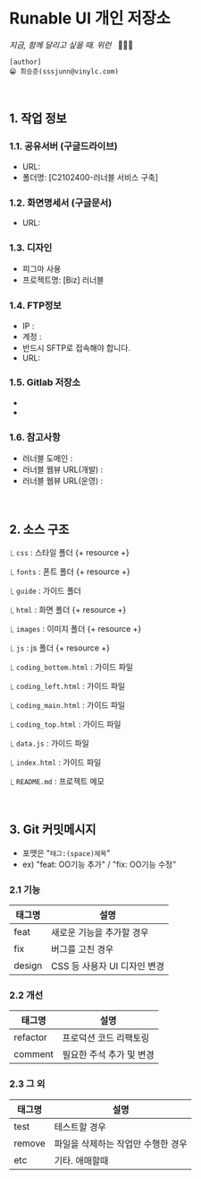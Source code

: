 # Runable UI 개인 저장소

_지금, 함께 달리고 싶을 때. 위런_ &nbsp;&nbsp;🏃🏃🏃

    [author]  
    😁 최승준(sssjunn@vinylc.com)

<br>

## 1. 작업 정보

### 1.1. 공유서버 (구글드라이브)
- URL: 
- 폴더명: [C2102400-러너블 서비스 구축]

### 1.2. 화면명세서 (구글문서)

- URL: 

### 1.3. 디자인
- 피그마 사용
- 프로젝트명: [Biz] 러너블

### 1.4. FTP정보
- IP : 
- 계정 : 
- 반드시 SFTP로 접속해야 합니다.
- URL: 

### 1.5. Gitlab 저장소
- 
- 

### 1.6. 참고사항
- 러너블 도메인 : 
- 러너블 웹뷰 URL(개발) :
- 러너블 웹뷰 URL(운영) : 

<br>

## 2. 소스 구조

⎿ `css` : 스타일 폴더 {+ resource +}

⎿ `fonts` : 폰트 폴더 {+ resource +}

⎿ `guide` : 가이드 폴더

⎿ `html` : 화면 폴더 {+ resource +}

⎿ `images` : 이미지 폴더 {+ resource +}

⎿ `js` : js 폴더 {+ resource +}

⎿ `coding_bottom.html` : 가이드 파일

⎿ `coding_left.html` : 가이드 파일

⎿ `coding_main.html` : 가이드 파일

⎿ `coding_top.html` : 가이드 파일

⎿ `data.js` : 가이드 파일

⎿ `index.html` : 가이드 파일

⎿ `README.md` : 프로젝트 메모

<br>

## 3. Git 커밋메시지

- 포맷은 "`태그:(space)제목`"
- ex) "feat: OO기능 추가" / "fix: OO기능 수정"

### 2.1 기능

|태그명|설명|
|---|---|
|feat|새로운 기능을 추가할 경우|
|fix|버그를 고친 경우|
|design|CSS 등 사용자 UI 디자인 변경|

### 2.2 개선

|태그명|설명|
|---|---|
|refactor|프로덕션 코드 리팩토링|
|comment|필요한 주석 추가 및 변경|

### 2.3 그 외
|태그명|설명|
|---|---|
|test|테스트할 경우|
|remove|파일을 삭제하는 작업만 수행한 경우|
|etc|기타. 애매할때|
